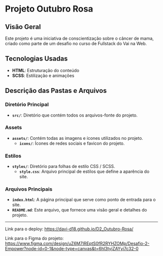# Projeto Outubro Rosa

## Visão Geral
Este projeto é uma iniciativa de conscientização sobre o câncer de mama, criado como parte de um desafio no curso de Fullstack do Vai na Web. 

## Tecnologias Usadas
- **HTML**: Estruturação do conteúdo
- **SCSS**: Estilização e animações

## Descrição das Pastas e Arquivos

### Diretório Principal
- **`src/`**: Diretório que contém todos os arquivos-fonte do projeto.

### Assets
- **`assets/`**: Contém todas as imagens e ícones utilizados no projeto.
  - **`icons/`**: Ícones de redes sociais e favicon do projeto.

### Estilos
- **`styles/`**: Diretório para folhas de estilo CSS / SCSS.
  - **`style.css`**: Arquivo principal de estilos que define a aparência do site.

### Arquivos Principais
- **`index.html`**: A página principal que serve como ponto de entrada para o site.
- **`README.md`**: Este arquivo, que fornece uma visão geral e detalhes do projeto.

---

Link para o deploy: https://davi-d18.github.io/D2_Outubro-Rosa/

Link para o Figma do projeto: https://www.figma.com/design/uZ6M7IREptS0fR2RYHZOMp/Desafio-2-Empower?node-id=0-1&node-type=canvas&t=6hl3tyjZAYyi7c32-0